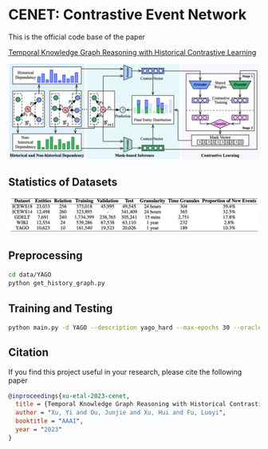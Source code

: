 # CENET: Contrastive Event Network

This is the official code base of the paper

[Temporal Knowledge Graph Reasoning with Historical Contrastive Learning](https://arxiv.org/abs/2211.10904)

![architecture](architecture.png)

## Statistics of Datasets
![datasets](data/datasets.png)


## Preprocessing
```bash
cd data/YAGO
python get_history_graph.py
```

## Training and Testing
```bash
python main.py -d YAGO --description yago_hard --max-epochs 30 --oracle-epochs 20 --valid-epochs 5 --alpha 0.2 --lambdax 2 --batch-size 1024 --lr 0.001 --oracle_lr 0.001 --oracle_mode hard --save_dir SAVE --eva_dir SAVE
```

## Citation ##

If you find this project useful in your research, please cite the following paper

```bibtex
@inproceedings{xu-etal-2023-cenet,
  title = {Temporal Knowledge Graph Reasoning with Historical Contrastive Learning},
  author = "Xu, Yi and Ou, Junjie and Xu, Hui and Fu, Luoyi",
  booktitle = "AAAI",
  year = "2023"
}
```
